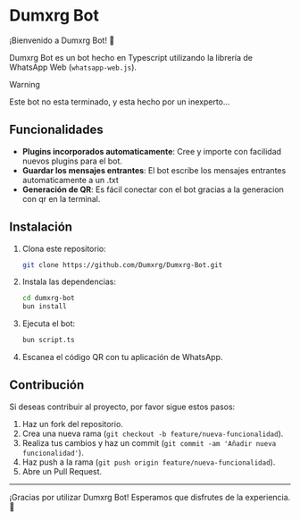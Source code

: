 # Dumxrg Bot

¡Bienvenido a Dumxrg Bot! 🎉

Dumxrg Bot es un bot hecho en Typescript utilizando la librería de WhatsApp Web (`whatsapp-web.js`). 

> [!WARNING]  
> Este bot no esta terminado, y esta hecho por un inexperto...
## Funcionalidades

- **Plugins incorporados automaticamente**: Cree y importe con facilidad nuevos plugins para el bot.
- **Guardar los mensajes entrantes**: El bot escribe los  mensajes entrantes automaticamente a un .txt
- **Generación de QR**: Es fácil conectar con el bot gracias a la generacion con qr en la terminal.

## Instalación

1. Clona este repositorio:
    ```bash
    git clone https://github.com/Dumxrg/Dumxrg-Bot.git
    ```

2. Instala las dependencias:
    ```bash
    cd dumxrg-bot
    bun install
    ```

3. Ejecuta el bot:
    ```bash
    bun script.ts
    ```

4. Escanea el código QR con tu aplicación de WhatsApp.

## Contribución

Si deseas contribuir al proyecto, por favor sigue estos pasos:

1. Haz un fork del repositorio.
2. Crea una nueva rama (`git checkout -b feature/nueva-funcionalidad`).
3. Realiza tus cambios y haz un commit (`git commit -am 'Añadir nueva funcionalidad'`).
4. Haz push a la rama (`git push origin feature/nueva-funcionalidad`).
5. Abre un Pull Request.

---

¡Gracias por utilizar Dumxrg Bot! Esperamos que disfrutes de la experiencia. 🚀
